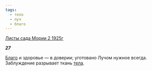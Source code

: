 ```yaml
---
tags:
  - тело
  - луч
  - благо
---
```

[Листы сада Мории 2 1925г](https://127.0.0.1:4002/agni/1925)

___27___

[Благо](../../../tags/#благо) и здоровье — в доверии; уготовано Лучом нужное всегда. Заблуждение разрывает ткань [тела](../../../tags/#тело).   

